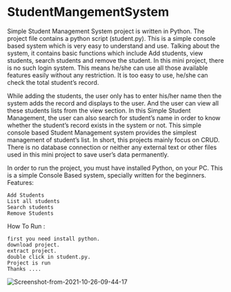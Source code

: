 # StudentMangementSystem
Simple Student Management System project is written in Python. The project file contains a python script (student.py). This is a simple console based system which is very easy to understand and use. Talking about the system, it contains basic functions which include Add students, view students, search students and remove the student. In this mini project, there is no such login system. This means he/she can use all those available features easily without any restriction. It is too easy to use, he/she can check the total student’s record.

While adding the students, the user only has to enter his/her name then the system adds the record and displays to the user. And the user can view all these students lists from the view section. In this Simple Student Management, the user can also search for student’s name in order to know whether the student’s record exists in the system or not. This simple console based Student Management system provides the simplest management of student’s list. In short, this projects mainly focus on CRUD. There is no database connection or neither any external text or other files used in this mini project to save user’s data permanently.

In order to run the project, you must have installed Python, on your PC. This is a simple Console Based system, specially written for the beginners.
Features:

    Add Students
    List all students
    Search students
    Remove Students

How To Run :

    first you need install python.
    download project.
    extract project.
    double click in student.py.
    Project is run
    Thanks ....
![Screenshot-from-2021-10-26-09-44-17](https://user-images.githubusercontent.com/73168391/234685710-5fa37eb4-3e8d-43ec-bdd5-eebc6583ae81.png)
